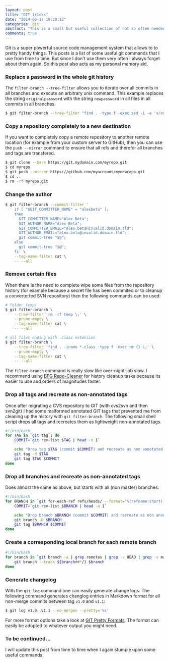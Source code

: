 ```yaml
---
layout: post
title: "GIT tricks"
date: "2014-06-17 19:30:12"
categories: git
abstract: "This is a small but useful collection of not so often needed git commands also acting as my personal memory aid."
comments: true
---
```


Git is a super powerful source code management system that allows to to pretty handy things. This posts is a list of some useful git commands that I use from time to time. But since I don't use them very often I always forget about them again. So this post also acts as my personal memory aid.

### Replace a password in the whole git history

The `filter-branch --tree-filter` allows you to iterate over all commits in all branches and execute an arbitrary unix command. This example replaces the string `originalpassword` with the string `newpassword` in all files in all commits in all branches.

```bash
$ git filter-branch --tree-filter "find . -type f -exec sed -i -e 's/originalpassword/newpassword/g' {} \;"
```

### Copy a repository completely to a new destination

If you want to completely copy a remote repository to another remote location (for example from your custom server to GitHub), then you can use the `push --mirror` command to ensure that all refs and therefor all branches and tags are transfered.

```bash
$ git clone --bare https://git.mydomain.com/myrepo.git
$ cd myrepo
$ git push --mirror https://github.com/myaccount/mynewrepo.git
$ cd ..
$ rm -rf myrepo.git
```

### Change the author

```bash
$ git filter-branch --commit-filter '
    if [ "$GIT_COMMITTER_NAME" = "alexbeta" ];
    then
      GIT_COMMITTER_NAME="Alex Beta";
      GIT_AUTHOR_NAME="Alex Beta";
      GIT_COMMITTER_EMAIL="alex.beta@invalid.domain.tld";
      GIT_AUTHOR_EMAIL="alex.beta@invalid.domain.tld";
      git commit-tree "$@";
    else
      git commit-tree "$@";
    fi' \
    --tag-name-filter cat \
    -- --all
```

### Remove certain files

When there is the need to complete wipe some files from the repository history (for example because a secret file has been commited or to cleanup a converterted SVN repository) then the following commands can be used:

```bash
# folder temp/
$ git filter-branch \
    --tree-filter 'rm -rf temp \;' \
    --prune-empty \
    --tag-name-filter cat \
    -- --all

# all files ending with .class extension
$ git filter-branch \
    --tree-filter 'find . -iname *.class -type f -exec rm {} \;' \
    --prune-empty \
    --tag-name-filter cat \
    -- --all
```

The `filter-branch` command is really slow like over-night-job slow. I recommend using [BFG Repo-Cleaner](http://rtyley.github.io/bfg-repo-cleaner/) for history cleanup tasks because its easier to use and orders of magnitudes faster.

### Drop all tags and recreate as non-annotated tags

Once after migrating a CVS repository to GIT (with cvs2svn and then svn2git) I had some malformed annotated GIT tags that prevented me from cleaning up the history with `git filter-branch`. The following small shell script drops all tags and recreates them as lightweight non-annotated tags.

```bash
#!/bin/bash
for TAG in `git tag`; do
    COMMIT=`git rev-list $TAG | head -n 1`

    echo "Drop tag $TAG (commit $COMMIT) and recreate as non annotated tag"
    git tag -d $TAG
    git tag $TAG $COMMIT
done
```

### Drop all branches and recreate as non-annotated tags

Does almost the same as above, but starts with all (non master) branches.

```bash
#!/bin/bash
for BRANCH in `git for-each-ref refs/heads/ --format='%(refname:short)' | grep -v master`; do
    COMMIT=`git rev-list $BRANCH | head -n 1`

    echo "Drop branch $BRANCH (commit $COMMIT) and recreate as non annotated tag"
    git branch -D $BRANCH
    git tag $BRANCH $COMMIT
done
```

### Create a corresponding local branch for each remote branch

```bash
#!/bin/bash
for branch in `git branch -a | grep remotes | grep -v HEAD | grep -v master`; do
    git branch --track ${branch##*/} $branch
done
```

### Generate changelog

With the `git log` command one can easily generate change logs. The following command generates changlog entries in Markdown format for all non-merge commits between tag `v1.0` and `v1.1`:

```bash
$ git log v1.0..v1.1 --no-merges --pretty='%s'
```

For more format options take a look at [GIT Pretty Formats](http://opensource.apple.com/source/Git/Git-19/src/git-htmldocs/pretty-formats.txt). The format can easily be adopted to whatever output you might need.

### To be continued...

I will update this post from time to time when I again stumple upon some useful commands.

